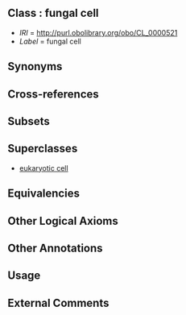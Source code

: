 
## Class : fungal cell

 * *IRI* = http://purl.obolibrary.org/obo/CL_0000521
 * *Label* = fungal cell

## Synonyms


## Cross-references


## Subsets


## Superclasses

 * [eukaryotic cell](../../CL/55/CL_0000255.md)

## Equivalencies


## Other Logical Axioms


## Other Annotations


## Usage


## External Comments

